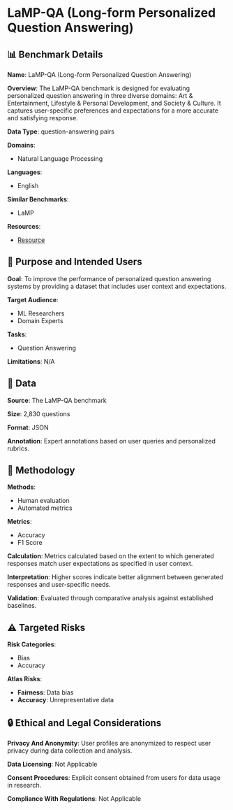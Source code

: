 # LaMP-QA (Long-form Personalized Question Answering)

## 📊 Benchmark Details

**Name**: LaMP-QA (Long-form Personalized Question Answering)

**Overview**: The LaMP-QA benchmark is designed for evaluating personalized question answering in three diverse domains: Art & Entertainment, Lifestyle & Personal Development, and Society & Culture. It captures user-specific preferences and expectations for a more accurate and satisfying response.

**Data Type**: question-answering pairs

**Domains**:
- Natural Language Processing

**Languages**:
- English

**Similar Benchmarks**:
- LaMP

**Resources**:
- [Resource](https://arxiv.org/abs/2506.00137)

## 🎯 Purpose and Intended Users

**Goal**: To improve the performance of personalized question answering systems by providing a dataset that includes user context and expectations.

**Target Audience**:
- ML Researchers
- Domain Experts

**Tasks**:
- Question Answering

**Limitations**: N/A

## 💾 Data

**Source**: The LaMP-QA benchmark

**Size**: 2,830 questions

**Format**: JSON

**Annotation**: Expert annotations based on user queries and personalized rubrics.

## 🔬 Methodology

**Methods**:
- Human evaluation
- Automated metrics

**Metrics**:
- Accuracy
- F1 Score

**Calculation**: Metrics calculated based on the extent to which generated responses match user expectations as specified in user context.

**Interpretation**: Higher scores indicate better alignment between generated responses and user-specific needs.

**Validation**: Evaluated through comparative analysis against established baselines.

## ⚠️ Targeted Risks

**Risk Categories**:
- Bias
- Accuracy

**Atlas Risks**:
- **Fairness**: Data bias
- **Accuracy**: Unrepresentative data

## 🔒 Ethical and Legal Considerations

**Privacy And Anonymity**: User profiles are anonymized to respect user privacy during data collection and analysis.

**Data Licensing**: Not Applicable

**Consent Procedures**: Explicit consent obtained from users for data usage in research.

**Compliance With Regulations**: Not Applicable
